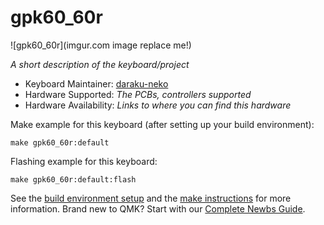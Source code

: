 # gpk60_60r

![gpk60_60r](imgur.com image replace me!)

*A short description of the keyboard/project*

* Keyboard Maintainer: [daraku-neko](https://github.com/yourusername)
* Hardware Supported: *The PCBs, controllers supported*
* Hardware Availability: *Links to where you can find this hardware*

Make example for this keyboard (after setting up your build environment):

    make gpk60_60r:default

Flashing example for this keyboard:

    make gpk60_60r:default:flash

See the [build environment setup](https://docs.qmk.fm/#/getting_started_build_tools) and the [make instructions](https://docs.qmk.fm/#/getting_started_make_guide) for more information. Brand new to QMK? Start with our [Complete Newbs Guide](https://docs.qmk.fm/#/newbs).
